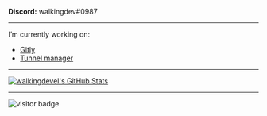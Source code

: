 **Discord:** walkingdev#0987

---

I’m currently working on:
- [Gitly](https://github.com/vlang/gitly)
- [Tunnel manager](https://github.com/walkingdevel/tunnel-manager)

---

[![walkingdevel's GitHub Stats](https://github-readme-stats.vercel.app/api?username=walkingdevel)](https://github.com/anuraghazra/github-readme-stats)

---

![visitor badge](https://visitor-badge.glitch.me/badge?page_id=walkingdevel.visitor-badge&left_text=Visits)
